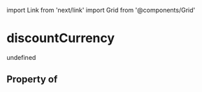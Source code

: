 import Link from 'next/link'
import Grid from '@components/Grid'

# discountCurrency

undefined

## Property of



